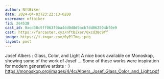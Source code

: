 ```yaml
---
author: NftBiker
date: 2024-04-03T23:22:13+0200
username: nftbiker
fid: 264538
cast_id: 0xcd38c9ff063f9ba4dd0d8d9acb7dd062504bf0e9
cast: https://farcaster.xyz/nftbiker/0xcd38c9ff
image: https://i.imgur.com/0yP1Tmq.jpeg
layout: post
---
```


Josef Albers : Glass, Color, and Light
A nice book available on Monoskop, showing some of the work of Josef ... Some of these works were inspiration for modern generative artists :-)
https://monoskop.org/images/4/4c/Albers_Josef_Glass_Color_and_Light.pdf

<img src='https://i.imgur.com/0yP1Tmq.jpeg' alt='' referrerpolicy='no-referrer'/>
<img src='https://i.imgur.com/zseVF9M.jpeg' alt='' referrerpolicy='no-referrer'/>
